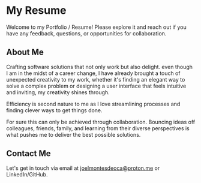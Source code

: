 # My Resume

Welcome to my Portfolio / Resume! 
Please explore it and reach out if you have any feedback, questions, or opportunities for collaboration.

## About Me

Crafting software solutions that not only work but also delight. even though I am in the midst of a career change, I have already brought a touch of unexpected creativity to my work, whether it's finding an elegant way to solve a complex problem or designing a user interface that feels intuitive and inviting, my creativity shines through. 

Efficiency is second nature to me as I love streamlining processes and finding clever ways to get things done. 

For sure this can only be achieved through collaboration. Bouncing ideas off colleagues, friends, family, and learning from their diverse perspectives is what pushes me to deliver the best possible solutions.

## Contact Me

Let's get in touch via email at joelmontesdeoca@proton.me or LinkedIn/GitHub.
